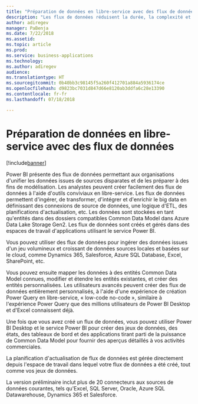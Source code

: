 ```yaml
---
title: "Préparation de données en libre-service avec des flux de données"
description: "Les flux de données réduisent la durée, la complexité et le coût de développement des analyses commerciales réalisées à partir de données couvrant plusieurs applications de gestion et sources de données."
author: adiregev
manager: PaBenja
ms.date: 7/22/2018
ms.assetid: 
ms.topic: article
ms.prod: 
ms.service: business-applications
ms.technology: 
ms.author: adiregev
audience: 
ms.translationtype: HT
ms.sourcegitcommit: 0b40bb3c98145f5a260f412701a884a5936174ce
ms.openlocfilehash: d9823bc7031d847d66e8120ab3ddfa6c28e13390
ms.contentlocale: fr-fr
ms.lasthandoff: 07/18/2018

---
```


# <a name="self-service-data-prep-with-dataflows"></a>Préparation de données en libre-service avec des flux de données 

[!include[banner](../../../includes/banner.md)]

Power BI présente des flux de données permettant aux organisations d'unifier les données issues de sources disparates et de les préparer à des fins de modélisation. Les analystes peuvent créer facilement des flux de données à l'aide d'outils conviviaux en libre-service. Les flux de données permettent d'ingérer, de transformer, d'intégrer et d'enrichir le big data en définissant des connexions de source de données, une logique d'ETL, des planifications d'actualisation, etc. Les données sont stockées en tant qu'entités dans des dossiers compatibles Common Data Model dans Azure Data Lake Storage Gen2. Les flux de données sont créés et gérés dans des espaces de travail d'applications utilisant le service Power BI.   

Vous pouvez utiliser des flux de données pour ingérer des données issues d'un jeu volumineux et croissant de données sources locales et basées sur le cloud, comme Dynamics 365, Salesforce, Azure SQL Database, Excel, SharePoint, etc.

Vous pouvez ensuite mapper les données à des entités Common Data Model connues, modifier et étendre les entités existantes, et créer des entités personnalisées. Les utilisateurs avancés peuvent créer des flux de données entièrement personnalisés, à l'aide d'une expérience de création Power Query en libre-service, « low-code no-code », similaire à l'expérience Power Query que des millions utilisateurs de Power BI Desktop et d'Excel connaissent déjà.  

Une fois que vous avez créé un flux de données, vous pouvez utiliser Power BI Desktop et le service Power BI pour créer des jeux de données, des états, des tableaux de bord et des applications tirant parti de la puissance de Common Data Model pour fournir des aperçus détaillés à vos activités commerciales. 

La planification d'actualisation de flux de données est gérée directement depuis l'espace de travail dans lequel votre flux de données a été créé, tout comme vos jeux de données. 

La version préliminaire inclut plus de 20 connecteurs aux sources de données courantes, tels qu'Excel, SQL Server, Oracle, Azure SQL Datawarehouse, Dynamics 365 et Salesforce. 

